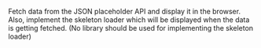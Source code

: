 Fetch data from the JSON placeholder API and display it in the browser. Also, implement the skeleton loader which will be displayed when the data is getting fetched. (No library should be used for implementing the skeleton loader)